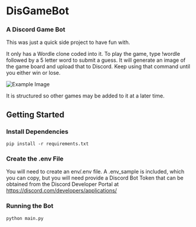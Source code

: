 # DisGameBot
### A Discord Game Bot

This was just a quick side project to have fun with.  

It only has a Wordle clone coded into it.  To play the game, type !wordle 
followed by a 5 letter word to submit a guess.  It will generate an image of 
the game board and upload that to Discord.  Keep using that command until you either
win or lose.

![Example Image](https://github.com/scottserven/disgamebot/blob/main/sample/sample.png)

It is structured so other games may be added to it at a later time.

## Getting Started

### Install Dependencies
```shell
pip install -r requirements.txt
```

### Create the .env File 
You will need to create an env/.env file.  A .env_sample is included, which you can copy, but you 
will need provide a Discord Bot Token that can be obtained from the Discord Developer Portal
at https://discord.com/developers/applications/

### Running the Bot
```shell
python main.py
```

